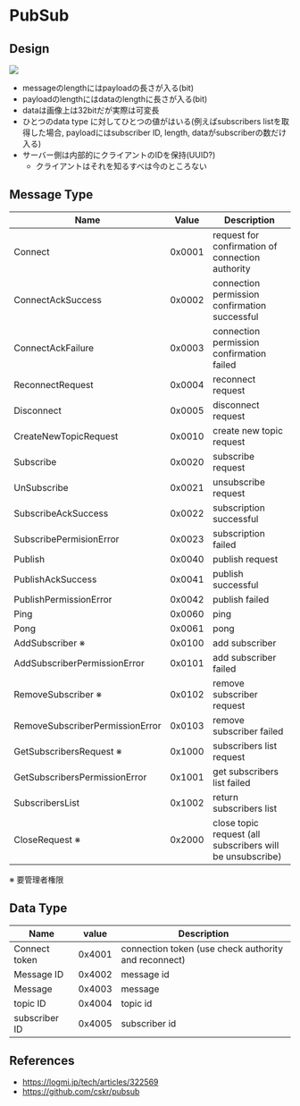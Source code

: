 # PubSub

## Design

![](https://user-images.githubusercontent.com/20987269/81062231-93ca9f80-8f10-11ea-9a17-4bd44b8e6aec.jpg)

* messageのlengthにはpayloadの長さが入る(bit)
* payloadのlengthにはdataのlengthに長さが入る(bit)
* dataは画像上は32bitだが実際は可変長
* ひとつのdata type に対してひとつの値がはいる(例えばsubscribers listを取得した場合, payloadにはsubscriber ID, length, dataがsubscriberの数だけ入る)
* サーバー側は内部的にクライアントのIDを保持(UUID?)
  * クライアントはそれを知るすべは今のところない

## Message Type

| Name | Value | Description |
| --- | --- | --- | 
| Connect                          | 0x0001 | request for confirmation of connection authority |
| ConnectAckSuccess                | 0x0002 | connection permission confirmation successful    |
| ConnectAckFailure                | 0x0003 | connection permission confirmation failed        |
| ReconnectRequest                 | 0x0004 | reconnect request |
| Disconnect                       | 0x0005 | disconnect request |
| CreateNewTopicRequest            | 0x0010 | create new topic request|
| Subscribe                        | 0x0020 | subscribe request |
| UnSubscribe                      | 0x0021 | unsubscribe request |
| SubscribeAckSuccess              | 0x0022 | subscription successful |
| SubscribePermisionError          | 0x0023 | subscription failed |
| Publish                          | 0x0040 | publish request |
| PublishAckSuccess                | 0x0041 | publish successful |
| PublishPermissionError           | 0x0042 | publish failed |
| Ping                             | 0x0060 | ping |
| Pong                             | 0x0061 | pong |
| AddSubscriber ※                  | 0x0100 | add subscriber |
| AddSubscriberPermissionError     | 0x0101 | add subscriber failed |
| RemoveSubscriber ※               | 0x0102 | remove subscriber request |
| RemoveSubscriberPermissionError  | 0x0103 | remove subscriber failed |
| GetSubscribersRequest ※          | 0x1000 | subscribers list request |
| GetSubscribersPermissionError    | 0x1001 | get subscribers list failed |
| SubscribersList                  | 0x1002 | return subscribers list |
| CloseRequest ※                   | 0x2000 | close topic request (all subscribers will be unsubscribe) |

※ 要管理者権限

## Data Type

| Name | value | Description | 
| --- | --- | --- |
| Connect token   | 0x4001 | connection token (use check authority and reconnect) |
| Message ID      | 0x4002 | message id |
| Message         | 0x4003 | message |
| topic ID        | 0x4004 | topic id |
| subscriber ID   | 0x4005 | subscriber id |

## References

 * https://logmi.jp/tech/articles/322569
 * https://github.com/cskr/pubsub
